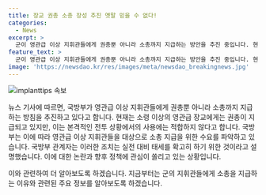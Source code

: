 ```yaml
---
title: 장교 권총 소총 장성 추진 옛말 믿을 수 없다!
categories:
  - News
excerpt: >
  군이 영관급 이상 지휘관들에게 권총뿐 아니라 소총까지 지급하는 방안을 추진 중입니다. 현재는 소총을 대상으로 한 수요조사를 진행 중이며, 소총은 본격적 전투 상황에서 활용 가능한 무기로 평가받고 있습니다. 이는 실전 대비 태세를 강화하기 위한 조치로, 군 내부에서 큰 주목을 받고 있습니다.
feature_text: >
  군이 영관급 이상 지휘관들에게 권총뿐 아니라 소총까지 지급하는 방안을 추진 중입니다. 현재는 소총을 대상으로 한 수요조사를 진행 중이며, 소총은 본격적 전투 상황에서 활용 가능한 무기로 평가받고 있습니다. 이는 실전 대비 태세를 강화하기 위한 조치로, 군 내부에서 큰 주목을 받고 있습니다.
image: 'https://newsdao.kr/res/images/meta/newsdao_breakingnews.jpg'
---
```


<p><img src="https://newsdao.kr/res/images/meta/newsdao_breakingnews.jpg" alt="implanttips 속보" /></p>

<p>뉴스 기사에 따르면, 국방부가 영관급 이상 지휘관들에게 권총뿐 아니라 소총까지 지급하는 방침을 추진하고 있다고 합니다. 현재는 소령 이상의 영관급 장교에게는 권총이 지급되고 있지만, 이는 본격적인 전투 상황에서의 사용에는 적합하지 않다고 합니다. 국방부는 이에 따라 영관급 이상 지휘관들을 대상으로 소총 지급을 위한 수요를 파악하고 있습니다. 국방부 관계자는 이러한 조치는 실전 대비 태세를 확고히 하기 위한 것이라고 설명했습니다. 이에 대한 논란과 향후 정책에 관심이 쏠리고 있는 상황입니다.</p>

<p>이와 관련하여 더 알아보도록 하겠습니다. 지금부터는 군의 지휘관들에게 소총을 지급하는 이유와 관련된 주요 정보를 알아보도록 하겠습니다.</p>

